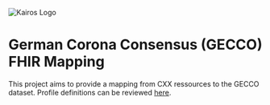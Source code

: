 ![Kairos Logo](https://www.kairos.de/app/uploads/kairos-logo-blue.png "Kairos Logo")

German Corona Consensus (GECCO) FHIR Mapping
============================================

This project aims to provide a mapping from CXX ressources to the GECCO dataset. Profile definitions can be
reviewed [here](https://simplifier.net/forschungsnetzcovid-19).

